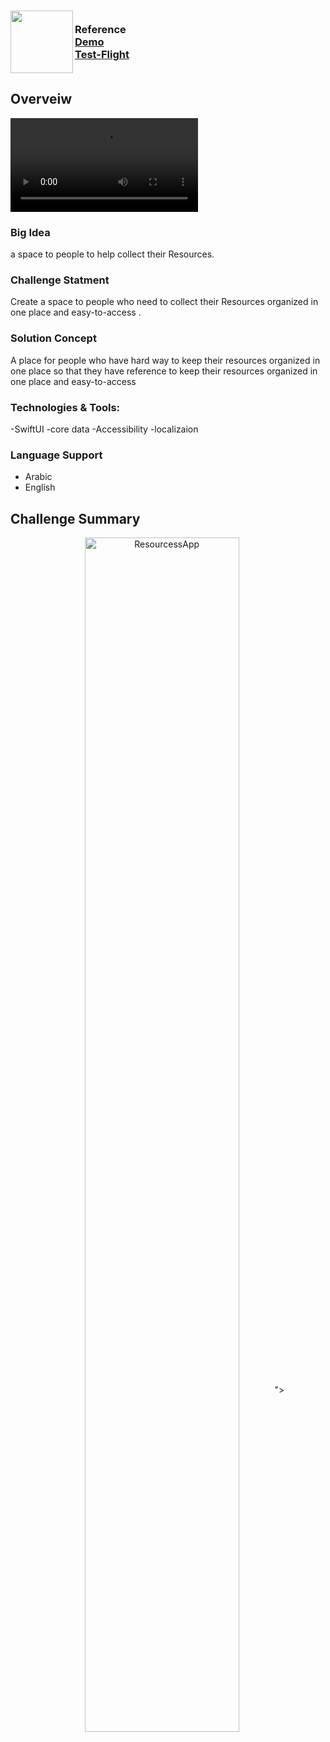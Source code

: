 
 <!-- PROJECT LOGO -->
<div>
<h3><img align="left" width="100" height="100" src="![1](https://user-images.githubusercontent.com/89946063/212539162-40d8055c-fa05-4e5b-b38a-34f3ff075cc0.png)
"> <br/> Reference <br/>
<a href="https://vimeo.com/789425500">Demo</a> <br/> <a href="https://drive.google.com/file/d/1EwOafqZzuy2Xb0nmzhiyTHSkMvtEiswI/view?usp=share_link">Test-Flight</a>  <br/> <br/> </h3>   
 </div>   
 
## Overveiw

<video src="https://vimeo.com/789425500" controls="controls" style="max-width: 730px;">
</video>

### Big Idea
a space to people to help collect their Resources.

### Challenge Statment
Create a space to people who need to collect their Resources organized in one place and easy-to-access .


### Solution Concept
A place for people who have hard way to keep their resources organized in one place so that they have reference to keep their resources organized in one place and easy-to-access

### Technologies & Tools: 
 -SwiftUI
 -core data
 -Accessibility
 -localizaion 

### Language Support
- Arabic
- English

## Challenge Summary
<p align="center">
<img align="center" width=70% height=70% src="<img width="1023" alt="ResourcessApp" src="https://user-images.githubusercontent.com/89946063/212539178-52f8589c-c344-4345-ba80-e443357d47f3.png">
">
</p>







